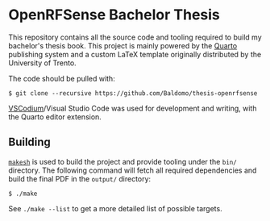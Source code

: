 # OpenRFSense Bachelor Thesis
This repository contains all the source code and tooling required to build my bachelor's thesis book. This project is mainly powered by the [Quarto](https://quarto.org/) publishing system and a custom LaTeX template originally distributed by the University of Trento.

The code should be pulled with:
```shell
$ git clone --recursive https://github.com/Baldomo/thesis-openrfsense
```

[VSCodium](https://vscodium.com/)/Visual Studio Code was used for development and writing, with the Quarto editor extension.

## Building
[`makesh`](https://github.com/Baldomo/makesh) is used to build the project and provide tooling under the `bin/` directory. The following command will fetch all required dependencies and build the final PDF in the `output/` directory:
```shell
$ ./make
```

See `./make --list` to get a more detailed list of possible targets.

